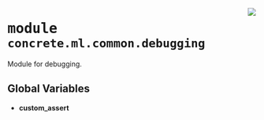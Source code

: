 <!-- markdownlint-disable -->

<a href="https://github.com/zama-ai/concrete-ml/tree/release/0.6.x/src/concrete/ml/common/debugging/__init__.py#L0"><img align="right" style="float:right;" src="https://img.shields.io/badge/-source-cccccc?style=flat-square"></a>

# <kbd>module</kbd> `concrete.ml.common.debugging`

Module for debugging.

## **Global Variables**

- **custom_assert**

